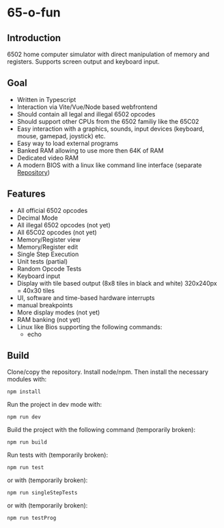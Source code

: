 # 65-o-fun

## Introduction

6502 home computer simulator with direct manipulation of memory and registers. Supports screen output and keyboard input.

## Goal

-   Written in Typescript
-   Interaction via Vite/Vue/Node based webfrontend
-   Should contain all legal and illegal 6502 opcodes
-   Should support other CPUs from the 6502 familiy like the 65C02
-   Easy interaction with a graphics, sounds, input devices (keyboard, mouse, gamepad, joystick) etc.
-   Easy way to load external programs
-   Banked RAM allowing to use more then 64K of RAM
-   Dedicated video RAM
-   A modern BIOS with a linux like command line interface (separate [Repository](https://github.com/y0014984/65-o-fun-bios))

## Features

-   All official 6502 opcodes
-   Decimal Mode
-   All illegal 6502 opcodes (not yet)
-   All 65C02 opcodes (not yet)
-   Memory/Register view
-   Memory/Register edit
-   Single Step Execution
-   Unit tests (partial)
-   Random Opcode Tests
-   Keyboard input
-   Display with tile based output (8x8 tiles in black and white) 320x240px = 40x30 tiles
-   UI, software and time-based hardware interrupts
-   manual breakpoints
-   More display modes (not yet)
-   RAM banking (not yet)
-   Linux like Bios supporting the following commands:
    -   echo

## Build

Clone/copy the repository. Install node/npm. Then install the necessary modules with:

```
npm install
```

Run the project in dev mode with:

```
npm run dev
```

Build the project with the following command (temporarily broken):

```
npm run build
```

Run tests with (temporarily broken):

```
npm run test
```

or with (temporarily broken):

```
npm run singleStepTests
```

or with (temporarily broken):

```
npm run testProg
```
